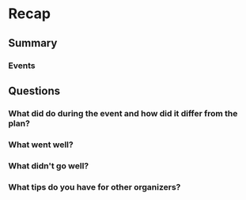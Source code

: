 # Recap

## Summary

### Events

## Questions

### What did do during the event and how did it differ from the plan?

### What went well?

### What didn't go well?

### What tips do you have for other organizers?
